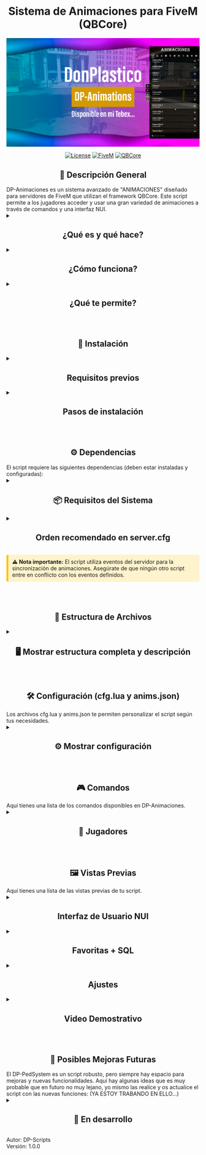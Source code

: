 ﻿<p align="center">
<h1 align="center">Sistema de Animaciones para FiveM (QBCore)</h1>

<img width="960" height="auto" align="center" alt="DP-Animations Logo" src="Images (Can Remove it if u want)/IMAGE.png" />

</p>

<div align="center">

[![License](https://img.shields.io/badge/License-MIT-blue.svg)](https://opensource.org/licenses/MIT)
[![FiveM](https://img.shields.io/badge/FiveM-Script-important)](https://fivem.net/)
[![QBCore](https://img.shields.io/badge/QBCore-Framework-success)](<[https://qbcore-framework.github.io/qb-docs/](https://github.com/qbcore-framework)>)

</div>

<h2 align="center"> 📝 Descripción General</h2>
DP-Animaciones es un sistema avanzado de "ANIMACIONES" diseñado para servidores de FiveM que utilizan el framework QBCore. Este script permite a los jugadores acceder y usar una gran variedad de animaciones a través de comandos y una interfaz NUI.

<details>
<summary><h2 align="center">¿Qué es y qué hace?</h2></summary>
- Permite a los jugadores ejecutar animaciones personalizadas.<br>
- Incluye un sistema de sincronización para animaciones entre jugadores.<br>
- Gestión de animaciones a través de una base de datos.<br>

</details>
<details>
<summary><h2 align="center">¿Cómo funciona?</h2></summary>
- Usa la interfaz NUI para mostrar un menú de animaciones.<br>
- Sincroniza las animaciones entre jugadores cercanos a través de eventos de servidor.<br>
- Las animaciones se pueden agregar fácilmente a través del archivo de configuración anims.json.<br>

</details>
<details>
<summary><h2 align="center">¿Qué te permite?</h2></summary>
✅ Acceso a una lista de animaciones personalizables.<br>
✅ Interfaz de usuario NUI para una mejor experiencia.<br>
✅ Sincronización de animaciones entre jugadores.<br>
✅ Persistencia de datos mediante Insert.sql y anims.json.<br>
✅ Configuración flexible de comandos y animaciones.<br>
✅ Notificaciones personalizables.<br>
✅ Guardar animaciones como favoritas.<br>

</details>
<br><br>
<h2 align="center"> 🚀 Instalación</h2>

<details>
<summary><h2 align="center">Requisitos previos</h2></summary>
- Servidor FiveM con QBCore instalado.<br>
- MySQL configurado (oxmysql).<br>

</details>
<details>
<summary><h2 align="center">Pasos de instalación</h2></summary>
1. **Descargar el script** desde el repositorio oficial.<br>
2. **Colocar la carpeta** en tu servidor con el nombre exacto `DP-Animations`.<br>
   - ⚠️ El nombre debe ser exactamente este para evitar problemas.<br>
3. **Configuración de la Base de Datos**.<br>
Abre el archivo Insert.sql.<br>
Copia y pega el contenido en tu base de datos MySQL y ejecútalo para crear la tabla de animaciones.
(Asegúrate de que tu servidor tenga acceso a la base de datos configurada para oxmysql.).<br>

</details>
<br><br>
<h2 align="center"> ⚙️ Dependencias</h2>
El script requiere las siguientes dependencias (deben estar instaladas y configuradas):
<details>
<summary><h2 align="center"> 📦 Requisitos del Sistema</h2></summary>

| Recurso                                                                          | Descripción                   | Enlace                                                    |
| -------------------------------------------------------------------------------- | ----------------------------- | --------------------------------------------------------- |
| <img src="https://placehold.co/20x20/555555/FFFFFF?text=Q" alt="QB"> qb-core     | Framework principal           | [🔗 GitHub](https://github.com/qbcore-framework/qb-core)  |
| <img src="https://placehold.co/20x20/555555/FFFFFF?text=O" alt="OX"> oxmysql     | Conexión MySQL avanzada       | [🔗 GitHub](https://github.com/overextended/oxmysql)      |

<div style="margin-top: 15px; background-color: #f8f9fa; padding: 10px; border-radius: 5px; border-left: 4px solid #6c757d;">
<strong> 💡 Nota:</strong> Todos los recursos deben estar en el <code>server.cfg</code> y cargarse antes de DP-Animations.
</div>

</details>
<details>
<summary><h2 align="center">Orden recomendado en server.cfg</h2></summary>
```cfg.<br>
   ensure oxmysql<br>
   ensure qb-core<br>
   ensure DP-Animaciones<br>
  
</details>
<div class="alert alert-warning" style="background-color: #fff3cd; border-left: 5px solid #ffc107; padding: 10px; margin: 15px 0; border-radius: 5px;">
 <strong> ⚠️ Nota importante:</strong>
   El script utiliza eventos del servidor para la sincronización de animaciones. Asegúrate de que ningún otro script entre en conflicto con los eventos definidos.
</div>

</details>
<br><br>
<h2 align="center"> 📂 Estructura de Archivos</h2>

<details>
<summary><h2 align="center"> 🖥️ Mostrar estructura completa y descripción</h2></summary>

DP-Animations/<br>
├── fxmanifest.lua<br>
├── anims.json<br>
├── cfg.lua<br>
├── cfg.lua<br>
├── Insert.sql<br>
├── README.md<br>
├── stream/<br>
│     └── Todos sus archivos de animaciones y props<br>
├── client/<br>
│     ├── functions.lua<br>
│     └── nui.lua<br>
│     └── request.lua<br>
├── html/<br>
│     ├── css/<br>
│     │    └── style.css<br>
│     ├── js/<br>
│     │    ├── modules/<br>
│     │    │     ├── fetch.js<br>
│     │    │     └── functions.js<br>
│     │    ├── listeners.js<br>
│     │    └── script.js<br>
│     └── ui.html<br>
└── server/<br>
    └── syncing.lua<br>

</div>

| Archivo                    | Función Principal                   | Dependencias      |
| -------------------------- | ----------------------------------- | ----------------- |
| **fxmanifest.lua**         | Configuración principal del recurso | qb-core, oxmysql |
| **clients/functions.lua**  | Funciones del lado del cliente para animaciones | qb-core |
| **clients/nui.lua**        | Lógica de la interfaz NUI del cliente | - |
| **clients/request.lua**    | Lógica para solicitar animaciones y datos | - |
| **servers/syncing.lua**    | Lógica del servidor para sincronizar animaciones | qb-core |
| **anims.json**             | Archivo de configuración de animaciones | - |
| **cfg.lua**                | Configuración principal del script | - |
| **Insert.sql**             | Archivo SQL para la configuración inicial de la DB | - |

> ** 💡 Datos Técnicos:** La estructura está optimizada para consumo mínimo de recursos (0.01ms) y máxima compatibilidad con QBCore.

</details>
<br><br>
<h2 align="center">🛠️ Configuración (cfg.lua y anims.json)</h2>
Los archivos cfg.lua y anims.json te permiten personalizar el script según tus necesidades.

<details>
<summary><h2 align="center">⚙️ Mostrar configuración</h2></summary>

<h3>anims.json</h3>
<img width="500" height="auto" alt="image" style="border-radius: 8px; box-shadow: 0 4px 8px rgba(0,0,0,0.1);" src="Images (Can Remove it if u want)/anims.png" />

<h3>cfg.lua</h3>
<img width="500" height="auto" alt="image" style="border-radius: 8px; box-shadow: 0 4px 8px rgba(0,0,0,0.1);" src="Images (Can Remove it if u want)/cfg.png" />

| Archivo           | Función Principal                                                                                                                                                                                                                           |
| ----------------- | ------------------------------------------------------------------------------------------------------------------------------------------------------------------------------------------------------------------------------------------- |
| **cfg.lua**   | Define las configuraciones principales del script, como los permisos, los comandos y las notificaciones. |
| **anims.json**      | Contiene todos los datos de las animaciones, sus nombres, diccionarios y banderas. Puedes editar este archivo para añadir, modificar o eliminar animaciones.                                                                                                                    |

</details>
<br><br>
<h2 align="center"> 🎮 Comandos</h2>
Aquí tienes una lista de los comandos disponibles en DP-Animaciones.

<details>
<summary><h2 align="center"> 👤 Jugadores</h2></summary>

| Comando   | Descripción              |
| --------- | ------------------------ |
| **/animaciones** | Menú de gestión de peds. |
| **/e** | Reproducir una animación por comando. |

</details>
<br><br>
<h2 align="center"> 🖼️ Vistas Previas</h2>
Aquí tienes una lista de las vistas previas de tu script.

<details>
<p align="center">
<summary><h2 align="center">Interfaz de Usuario NUI</h2></summary>

<img width="277" height="auto" alt="image" style="border-radius: 8px; box-shadow: 0 4px 8px rgba(0,0,0,0.1);" src="Images (Can Remove it if u want)/dances.png" />

<img width="277" height="auto" alt="image" style="border-radius: 8px; box-shadow: 0 4px 8px rgba(0,0,0,0.1);" src="Images (Can Remove it if u want)/scenes.png" />

</p>
</details>
<details>
<p align="center">
<summary><h2 align="center">Favoritas + SQL</h2></summary>

<img width="277" height="auto" alt="image" style="border-radius: 8px; box-shadow: 0 4px 8px rgba(0,0,0,0.1);" src="Images (Can Remove it if u want)/favorites.png" />

<img width="500" height="auto" alt="image" style="border-radius: 8px; box-shadow: 0 4px 8px rgba(0,0,0,0.1);" src="Images (Can Remove it if u want)/localhost.png" />

</p>
</details>
<details>
<p align="center">
<summary><h2 align="center">Ajustes</h2></summary>

<img width="277" height="auto" alt="image" style="border-radius: 8px; box-shadow: 0 4px 8px rgba(0,0,0,0.1);" src="Images (Can Remove it if u want)/ajustes.png" />

</p>
</details>
<details>
<p align="center">
<summary><h2 align="center">Video Demostrativo</h2></summary>

<a href="https://youtu.be/o8tCNLDl1ZA">
<img width="959" height="auto" alt="Video Demostrativo" style="border-radius: 8px; box-shadow: 0 4px 8px rgba(0,0,0,0.1);" src="https://img.youtube.com/vi/o8tCNLDl1ZA/maxresdefault.jpg" />
</a>

</p>
</details>
<br><br>
<h2 align="center"> 🔮 Posibles Mejoras Futuras</h2>
El DP-PedSystem es un script robusto, pero siempre hay espacio para mejoras y nuevas funcionalidades. Aquí hay algunas ideas que es muy probable que en futuro no muy lejano, yo mismo las realice y os actualice el script con las nuevas funciones: (YA ESTOY TRABANDO EN ELLO...)

<details>
<summary><h2 align="center">🚧 En desarrollo</h2></summary>

| IDEA                               | EXPLICACIÓN                                                                                                                                                                                                                  |
| ---------------------------------- | ---------------------------------------------------------------------------------------------------------------------------------------------------------------------------------------------------------------------------- |
| **Tienda de animaciónes**          | Integrar un sistema donde los jugadores puedan comprar nuevas animaciones con dinero. (Items/Moneda Custom/Moneda como cash-bank-black_money-crypto/Moneda real a traves de patreon/vips/donativos/paypal ETC...)            |
| **Eventos personalizados**         | Añadir eventos que permitan a otros scripts interactuar con el sistema de peds (ej. un script de trabajo que asigne automáticamente una ped de trabajo al iniciar sesión).                                                   |
| **Soporte multi-framework**        | Aunque actualmente está centrado en QBCore, se podría considerar la compatibilidad con otros frameworks como ESX. (En proceso. Pronto actualización con frameworks de QBCORE / ESX / OLD QBCORE / OLD ESX / VRP / QBOX / OX) |

</details>

Autor: DP-Scripts<br>
Versión: 1.0.0
